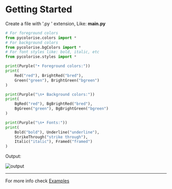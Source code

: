# Getting Started

Create a file with '.py ' extension, Like: **main.py**

```python
# For foreground colors
from pycolorise.colors import *
# For background colors
from pycolorise.bgColors import *
# For font styles like: bold, italic, etc
from pycolorise.styles import *

print(Purple("• Foreground colors:"))
print(
    Red("red"), BrightRed("bred"),
    Green("green"), BrightGreen("bgreen")
)

print(Purple("\n• Background colors:"))
print(
    BgRed("red"), BgBrightRed("bred"),
    BgGreen("green"), BgBrightGreen("bgreen")
)

print(Purple("\n• Fonts:"))
print(
    Bold("bold"), Underline("underline"),
    StrikeThrough("strike through"),
    Italic("italic"), Framed("framed")
)
```

Output:

![output](/pycolorise/images/output-1.png)

<hr/>

For more info check [Examples](../guide/examples)

